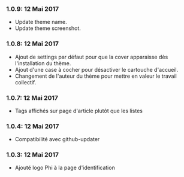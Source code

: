 ### 1.0.9: 12 Mai 2017
* Update theme name.
* Update theme screenshot.

### 1.0.8: 12 Mai 2017
* Ajout de settings par défaut pour que la cover apparaisse dès l'installation du thème.
* Ajout d'une case à cocher pour désactiver le cartouche d'accueil.
* Changement de l'auteur du thème pour mettre en valeur le travail collectif.

### 1.0.7: 12 Mai 2017
* Tags affichés sur page d'article plutôt que les listes

### 1.0.4: 12 Mai 2017
* Compatibilité avec github-updater

### 1.0.3: 12 Mai 2017
* Ajouté logo Phi à la page d'identification
